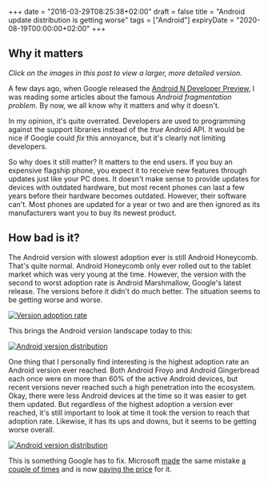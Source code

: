 +++
date = "2016-03-29T08:25:38+02:00"
draft = false
title = "Android update distribution is getting worse"
tags = ["Android"]
expiryDate = "2020-08-19T00:00:00+02:00"
+++

## Why it matters

_Click on the images in this post to view a larger, more detailed version._

A few days ago, when Google released the [Android N Developer Preview](https://developer.android.com/preview/index.html), I was reading some articles about the famous *Android fragmentation problem*. By now, we all know why it matters and why it doesn't.

In my opinion, it's quite overrated. Developers are used to programming against the support libraries instead of the *true* Android API. It would be nice if Google could *fix* this annoyance, but it's clearly not limiting developers.

So why does it still matter? It matters to the end users. If you buy an expensive flagship phone, you expect it to receive new features through updates just like your PC does. It doesn't make sense to provide updates for devices with outdated hardware, but most recent phones can last a few years before their hardware becomes outdated. However, their software can't. Most phones are updated for a year or two and are then ignored as its manufacturers want you to buy its newest product.

## How bad is it?

The Android version with slowest adoption ever is still Android Honeycomb. That's quite normal. Android Honeycomb only ever rolled out to the tablet market which was very young at the time. However, the version with the second to worst adoption rate is Android Marshmallow, Google's latest release. The versions before it didn't do much better. The situation seems to be getting worse and worse.

[![Version adoption rate](/img/post/2016-android/adoption_rate_by_time_small.png)](/img/post/2016-android/adoption_rate_by_time_large.png)

This brings the Android version landscape today to this:

[![Android version distribution](/img/post/2016-android/version_distribution_small.png)](/img/post/2016-android/version_distribution_large.png)

One thing that I personally find interesting is the highest adoption rate an Android version ever reached. Both Android Froyo and Android Gingerbread each once were on more than 60% of the active Android devices, but recent versions never reached such a high penetration into the ecosystem. Okay, there were less Android devices at the time so it was easier to get them updated. But regardless of the highest adoption a version ever reached, it's still important to look at time it took the version to reach that adoption rate. Likewise, it has its ups and downs, but it seems to be getting worse overall.

[![Android version distribution](/img/post/2016-android/highest_adoption_by_version_small.png)](/img/post/2016-android/highest_adoption_by_version_large.png)

This is something Google has to fix. Microsoft [made](http://www.neowin.net/news/there-will-be-no-second-wave-of-windows-10-mobile-upgrades-for-lumia-devices) the same mistake [a couple of times](http://www.neowin.net/news/there-will-be-no-second-wave-of-windows-10-mobile-upgrades-for-lumia-devices) and is now [paying the price](http://360.here.com/2016/03/15/important-information-about-here-apps-on-windows-phone/) for it.